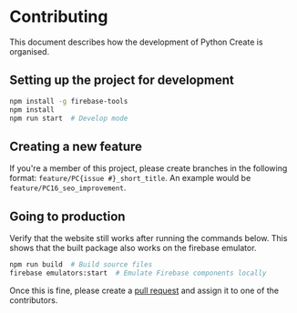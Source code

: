 # Contributing

This document describes how the development of Python Create is organised.

## Setting up the project for development

```bash
npm install -g firebase-tools
npm install
npm run start  # Develop mode
```

## Creating a new feature

If you're a member of this project, please create branches in the following format: `feature/PC{issue #}_short_title`.
An example would be `feature/PC16_seo_improvement`.

## Going to production

Verify that the website still works after running the commands below. This shows that the
built package also works on the firebase emulator.

```bash
npm run build  # Build source files
firebase emulators:start  # Emulate Firebase components locally
```

Once this is fine, please create a [pull request](https://github.com/bartcode/pythoncreate/compare) and assign it to
one of the contributors.
